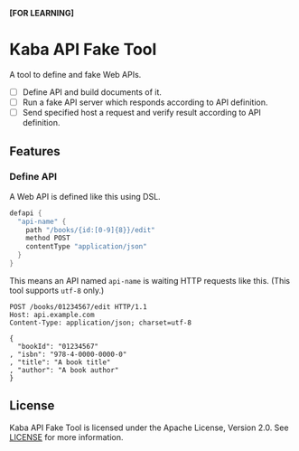 **[FOR LEARNING]**

# Kaba API Fake Tool

A tool to define and fake Web APIs.
- [ ] Define API and build documents of it.
- [ ] Run a fake API server which responds according to API definition.
- [ ] Send specified host a request and verify result according to API definition.

## Features
### Define API
A Web API is defined like this using DSL.

```groovy
defapi {
  "api-name" {
    path "/books/{id:[0-9]{8}}/edit"
    method POST
    contentType "application/json"
  }
}
```

This means an API named `api-name` is waiting HTTP requests like this.
(This tool supports `utf-8` only.)

```
POST /books/01234567/edit HTTP/1.1
Host: api.example.com
Content-Type: application/json; charset=utf-8

{
  "bookId": "01234567"
, "isbn": "978-4-0000-0000-0"
, "title": "A book title"
, "author": "A book author"
}
```

## License

Kaba API Fake Tool is licensed under the Apache License, Version 2.0.
See [LICENSE](LICENSE) for more information.
